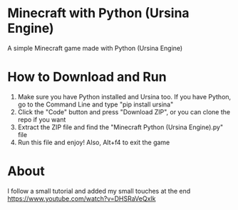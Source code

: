 # Minecraft with Python (Ursina Engine)
A simple Minecraft game made with Python (Ursina Engine)

# How to Download and Run
1. Make sure you have Python installed and Ursina too. If you have Python, go to the Command Line and type "pip install ursina"
2. Click the "Code" button and press "Download ZIP", or you can clone the repo if you want
3. Extract the ZIP file and find the "Minecraft Python (Ursina Engine).py" file
4. Run this file and enjoy! Also, Alt+f4 to exit the game

# About
I follow a small tutorial and added my small touches at the end https://www.youtube.com/watch?v=DHSRaVeQxIk
